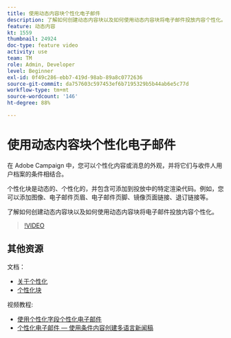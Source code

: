 ```yaml
---
title: 使用动态内容块个性化电子邮件
description: 了解如何创建动态内容块以及如何使用动态内容块将电子邮件投放内容个性化。
feature: 动态内容
kt: 1559
thumbnail: 24924
doc-type: feature video
activity: use
team: TM
role: Admin, Developer
level: Beginner
exl-id: 0f49c286-ebb7-419d-98ab-89a8c0772636
source-git-commit: da757603c597453ef6b7195329b5b44ab6e5c77d
workflow-type: tm+mt
source-wordcount: '146'
ht-degree: 88%

---
```



# 使用动态内容块个性化电子邮件

在 Adobe Campaign 中，您可以个性化内容或消息的外观，并将它们与收件人用户档案的条件相结合。

个性化块是动态的、个性化的，并包含可添加到投放中的特定渲染代码。例如，您可以添加图像、电子邮件页眉、电子邮件页脚、镜像页面链接、退订链接等。

了解如何创建动态内容块以及如何使用动态内容块将电子邮件投放内容个性化。


>[!VIDEO](https://video.tv.adobe.com/v/24924?quality=12)

## 其他资源

文档：

* [关于个性化](https://experienceleague.adobe.com/docs/campaign-classic/using/sending-messages/personalizing-deliveries/about-personalization.html)
* [个性化块](https://experienceleague.adobe.com/docs/campaign-classic/using/sending-messages/personalizing-deliveries/personalization-blocks.html)

视频教程:

* [使用个性化字段个性化电子邮件](/help/sending-messages/email-channel/personalizing-emails-using-personalization-fields.md)
* [个性化电子邮件 — 使用条件内容创建多语言新闻稿](/help/sending-messages/email-channel/personalizing-emails-create-a-multi-lingual-newsletter-using-conditional-content.md)
